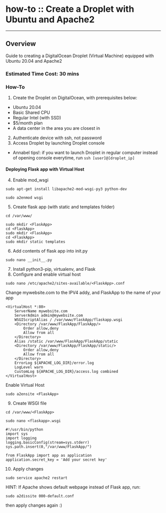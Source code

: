 # how-to :: Create a Droplet with Ubuntu and Apache2
---
## Overview
  Guide to creating a DigitalOcean Droplet (Virtual Machine) equipped with Ubuntu 20.04 and Apache2

### Estimated Time Cost: 30 mins

### How-To

1. Create the Droplet on DigitalOcean, with prerequisites below:
- Ubuntu 20.04
- Basic Shared CPU
- Regular Intel (with SSD)
- $5/month plan
- A data center in the area you are closest in
2. Authenticate device with ssh, not password
3. Access Droplet by launching Droplet console
- Annabel tips!: if you want to launch Droplet in regular computer instead of opening console everytime, run `ssh [user]@[droplet_ip]`

#### Deploying Flask app with Virtual Host
4. Enable mod_wsgi
```
sudo apt-get install libapache2-mod-wsgi-py3 python-dev
```
```
sudo a2enmod wsgi
```
5. Create flask app (with static and templates folder)
```
cd /var/www/
```
```
sudo mkdir <FlaskApp>
cd <FlaskApp>
sudo mkdir <FlaskApp>
cd <FlaskApp>
sudo mkdir static templates
```
6. Add contents of flask app into init.py
```
sudo nano __init__.py
```
7. Install python3-pip, virtualenv, and Flask
8. Configure and enable virtual host
```
sudo nano /etc/apache2/sites-available/<FlaskApp>.conf
```
Change mywebsite.com to the IPV4 addy, and FlaskApp to the name of your app
```
<VirtualHost *:80>
 	ServerName mywebsite.com
 	ServerAdmin admin@mywebsite.com
 	WSGIScriptAlias / /var/www/FlaskApp/flaskapp.wsgi
 	<Directory /var/www/FlaskApp/FlaskApp/>
 		Order allow,deny
 		Allow from all
 	</Directory>
 	Alias /static /var/www/FlaskApp/FlaskApp/static
 	<Directory /var/www/FlaskApp/FlaskApp/static/>
 		Order allow,deny
 		Allow from all
 	</Directory>
 	ErrorLog ${APACHE_LOG_DIR}/error.log
 	LogLevel warn
 	CustomLog ${APACHE_LOG_DIR}/access.log combined
</VirtualHost>
```
Enable Virtual Host
```
sudo a2ensite <FlaskApp>
```
9. Create WSGI file
```
cd /var/www/<FlaskApp>
```
```
sudo nano <flaskapp>.wsgi
```
```
#!/usr/bin/python
import sys
import logging
logging.basicConfig(stream=sys.stderr)
sys.path.insert(0,"/var/www/FlaskApp/")

from FlaskApp import app as application
application.secret_key = 'Add your secret key'
```
10. Apply changes
```
sudo service apache2 restart
```
HINT: If Apache shows default webpage instead of Flask app, run:
```
sudo a2dissite 000-default.conf
```
then apply changes again :)
